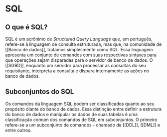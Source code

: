 # SQL

## O que é SQL?

SQL é um acrônimo de _Structured Query Language_ que, em português, refere-se à linguagem de consulta estruturada, mas que, na comunidade de [[Banco de dados]], tratamos simplesmente como SQL. Essa linguagem apresenta um conjunto de comandos com suas respectivas sintaxes para que operações sejam disparadas para o servidor de banco de dados. O [[SGBD]], enquanto um servidor para processar as consultas do seu requisitante, interpreta a consulta e dispara internamente as ações no banco de dados.

## Subconjuntos do SQL

Os comandos da linguagem SQL podem ser classificados quanto ao seu propósito diante do banco de dados.  Essa distinção entre definir a estrutura do banco de dados e manipular os dados de suas tabelas é uma classificação comum dos comandos de SQL em subconjuntos. O primeiro refere-se a um subconjunto de comandos - chamado de [[DDL]], [[DML]] e entre outros.

